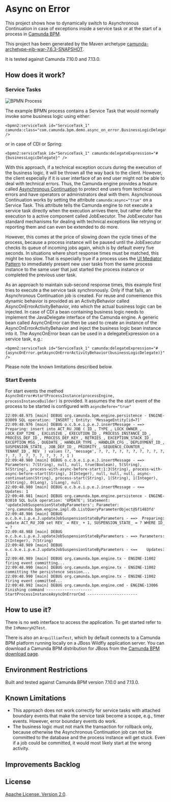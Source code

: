 # Async on Error
This project shows how to dynamically switch to Asynchronous Continuation in case of exceptions inside a service task or at the start of a process in [Camunda BPM](http://docs.camunda.org).

This project has been generated by the Maven archetype
[camunda-archetype-ejb-war-7.6.3-SNAPSHOT](https://docs.camunda.org/manual/latest/user-guide/process-applications/maven-archetypes/).

It is tested against Camunda 7.10.0 and 7.13.0.


## How does it work?
### Service Tasks
![BPMN Process](src/main/resources/process.png)

The example BPMN process contains a Service Task that would normally invoke some business logic using either:

    <bpmn2:serviceTask id="ServiceTask_1" camunda:class="com.camunda.bpm.demo.async_on_error.BusinessLogicDelegate" />

or in case of CDI or Spring:

    <bpmn2:serviceTask id="ServiceTask_1" camunda:delegateExpression="#{businessLogicDelegate}" />

With this approach, if a technical exception occurs during the execution of the business logic, it will be thrown all the way back to the client. However, the client especially if it is user interface of an end user might not be able to deal with technical errors. Thus, the Camunda engine provides a feature called [Asynchronous Continuation](https://docs.camunda.org/manual/latest/user-guide/process-engine/transactions-in-processes/#asynchronous-continuations) to protect end users from technical errors and have operators or administrators deal with them. Asynchronous Continuation works by setting the attribute `camunda:async="true"` on a Service Task. This attribute tells the Camunda engine to not execute a service task directly when the execution arrives there, but rather defer the execution to a active component called JobExecutor. The JobExecutor has standard mechanisms for dealing with technical exceptions like retrying or reporting them and can even be extended to do more.

However, this comes at the price of slowing down the cycle times of the process, because a process instance will be paused until the JobExecutor checks its queue of incoming jobs again, which is by default every five seconds. In situations where short response times must be matched, this might be too slow. That is especially true if a process uses the [UI Mediator Pattern](http://www.bpm-guide.de/2012/04/04/pageflow-vs-process-flow-and-ui-mediator-pattern/) to immediately present new user tasks from the same process instance to the same user that just started the process instance or completed the previous user task.

As an approach to maintain sub-second response times, this example first tries to execute a the service task synchronously. Only if that fails, an Asynchronous Continuation job is created. For reuse and convenience this dynamic behavior is provided as an ActivityBehavior called AsyncOnErrorActivityBehavior, into which the actual business logic can be injected. In case of CDI a bean containing business logic needs to implement the JavaDelegate interface of the Camunda engine. A generic bean called AsyncOnError can then be used to create an instance of the AsyncOnErrorActivityBehavior and inject the business logic bean instance into it. The AsyncOnError bean can be used in a delegateExpression on a service task, e.g.:

    <bpmn2:serviceTask id="ServiceTask_1" camunda:delegateExpression="#{asyncOnError.getAsyncOnErrorActivityBehavior(businessLogicDelegate)}" />

Please note the known limitations described below.

### Start Events
For start events the method `AsyncOnError#startProcessInstance(processEngine, processInstanceBuilder)` is provided.
It assumes the the start event of the process to be started is configured with `asyncBefore="true"`

```text
22:09:48.975 [main] DEBUG org.camunda.bpm.engine.persistence - ENGINE-03009 SQL operation: 'INSERT'; Entity: 'MessageEntity[id=7]'
22:09:48.976 [main] DEBUG o.c.b.e.i.p.e.J.insertMessage - ==>  Preparing: insert into ACT_RU_JOB ( ID_, TYPE_, LOCK_OWNER_, LOCK_EXP_TIME_, EXCLUSIVE_, EXECUTION_ID_, PROCESS_INSTANCE_ID_, PROCESS_DEF_ID_, PROCESS_DEF_KEY_, RETRIES_, EXCEPTION_STACK_ID_, EXCEPTION_MSG_, DUEDATE_, HANDLER_TYPE_, HANDLER_CFG_, DEPLOYMENT_ID_, SUSPENSION_STATE_, JOB_DEF_ID_, PRIORITY_, SEQUENCE_COUNTER_, TENANT_ID_, REV_ ) values (?, 'message', ?, ?, ?, ?, ?, ?, ?, ?, ?, ?, ?, ?, ?, ?, ?, ?, ?, ?, ?, 1 ) 
22:09:48.980 [main] DEBUG o.c.b.e.i.p.e.J.insertMessage - ==> Parameters: 7(String), null, null, true(Boolean), 5(String), 5(String), process-with-async-before-start:1:3(String), process-with-async-before-start(String), 3(Integer), null, null, null, async-continuation(String), process-start(String), 1(String), 1(Integer), 4(String), 0(Long), 1(Long), null
22:09:48.980 [main] DEBUG o.c.b.e.i.p.e.J.insertMessage - <==    Updates: 1
22:09:48.981 [main] DEBUG org.camunda.bpm.engine.persistence - ENGINE-03010 SQL bulk operation: 'UPDATE'; Statement: 'updateJobSuspensionStateByParameters'; Parameter: 'org.camunda.bpm.engine.impl.db.ListQueryParameterObject@5f1483fd'
22:09:48.986 [main] DEBUG o.c.b.e.i.p.e.J.updateJobSuspensionStateByParameters - ==>  Preparing: update ACT_RU_JOB set REV_ = REV_ + 1, SUSPENSION_STATE_ = ? WHERE ID_ = ? 
22:09:48.988 [main] DEBUG o.c.b.e.i.p.e.J.updateJobSuspensionStateByParameters - ==> Parameters: 2(Integer), 7(String)
22:09:48.989 [main] DEBUG o.c.b.e.i.p.e.J.updateJobSuspensionStateByParameters - <==    Updates: 1
22:09:48.989 [main] DEBUG org.camunda.bpm.engine.tx - ENGINE-11002 firing event committing...
22:09:48.990 [main] DEBUG org.camunda.bpm.engine.tx - ENGINE-11002 committing the persistence session...
22:09:48.990 [main] DEBUG org.camunda.bpm.engine.tx - ENGINE-11002 firing event committed...
22:09:48.992 [main] DEBUG org.camunda.bpm.engine.cmd - ENGINE-13006 Finishing command -------------------- StartProcessInstanceAsyncOnErrorCmd ----------------------
```

## How to use it?
There is no web interface to access the application.
To get started refer to the `InMemoryH2Test`.

There is also an `ArquillianTest`, which by default connects to a
Camunda BPM platform running locally on a JBoss Wildfly application server.
You can download a Camunda BPM distribution for JBoss from the
[Camunda BPM download page](http://camunda.org/download/).

## Environment Restrictions
Built and tested against Camunda BPM version 7.10.0 and 7.13.0.

## Known Limitations
- This approach does not work correctly for service tasks with attached boundary
  events that make the service task become a scope, e.g., timer events. However,
  error boundary events do work.
- The business logic must not mark the transaction for rollback only, because
  otherwise the Asynchronous Continuation job can not be committed to the
  database and the process instance will get stuck. Even if a job could be
  committed, it would most likely start at the wrong activity.

## Improvements Backlog

## License
[Apache License, Version 2.0](http://www.apache.org/licenses/LICENSE-2.0).

<!-- HTML snippet for index page
  <tr>
    <td><img src="snippets/async-on-error/src/main/resources/process.png" width="100"></td>
    <td><a href="snippets/async-on-error">Async on Error</a></td>
    <td>This project shows how to dynamically switch to Asynchronous Continuation in case of exceptions inside a service task or at the start of a process in [Camunda BPM](http://docs.camunda.org).</td>
  </tr>
-->
<!-- Tweet
New @CamundaBPM example: Async on Error - This project shows how to dynamically switch to Asynchronous Continuation in case of exceptions inside a service task or at the start of a process in [Camunda BPM](http://docs.camunda.org). https://github.com/camunda/camunda-consulting/tree/master/snippets/async-on-error
-->